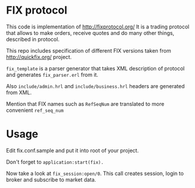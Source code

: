 FIX protocol
============


This code is implementation of http://fixprotocol.org/ 
It is a trading protocol that allows to make orders, receive quotes and do many other things, described in protocol.

This repo includes specification of different FIX versions taken from http://quickfix.org/ project.

`fix_template` is a parser generator that takes XML description of protocol and generates `fix_parser.erl` from it.

Also `include/admin.hrl` and `include/business.hrl` headers are generated from XML.

Mention that FIX names such as `RefSeqNum` are translated to more convenient `ref_seq_num`


Usage
=====

Edit fix.conf.sample and put it into root of your project.

Don't forget to `application:start(fix).`

Now take a look at `fix_session:open/0`. This call creates session, login to broker and subscribe to market data.

